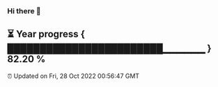 ### Hi there 👋
⏳ Year progress { ████████████████████████▁▁▁▁▁▁ } 82.20 %
---
⏰ Updated on Fri, 28 Oct 2022 00:56:47 GMT

